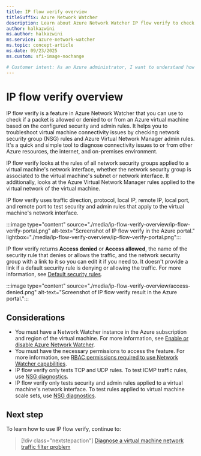 ```yaml
---
title: IP flow verify overview
titleSuffix: Azure Network Watcher
description: Learn about Azure Network Watcher IP flow verify to check if traffic is allowed or denied to and from your Azure virtual machines (VMs).
author: halkazwini
ms.author: halkazwini
ms.service: azure-network-watcher
ms.topic: concept-article
ms.date: 09/23/2025
ms.custom: sfi-image-nochange

# Customer intent: As an Azure administrator, I want to understand how to use IP flow verify, so that I can troubleshoot and confirm if network traffic is allowed or denied for my virtual machines based on security rules.
---
```


# IP flow verify overview

IP flow verify is a feature in Azure Network Watcher that you can use to check if a packet is allowed or denied to or from an Azure virtual machine based on the configured security and admin rules. It helps you to troubleshoot virtual machine connectivity issues by checking network security group (NSG) rules and Azure Virtual Network Manager admin rules. It's a quick and simple tool to diagnose connectivity issues to or from other Azure resources, the internet, and on-premises environment.

IP flow verify looks at the rules of all network security groups applied to a virtual machine's network interface, whether the network security group is associated to the virtual machine's subnet or network interface. It additionally, looks at the Azure Virtual Network Manager rules applied to the virtual network of the virtual machine.

IP flow verify uses traffic direction, protocol, local IP, remote IP, local port, and remote port to test security and admin rules that apply to the virtual machine's network interface.

:::image type="content" source="./media/ip-flow-verify-overview/ip-flow-verify-portal.png" alt-text="Screenshot of IP flow verify in the Azure portal." lightbox="./media/ip-flow-verify-overview/ip-flow-verify-portal.png":::

IP flow verify returns **Access denied** or **Access allowed**, the name of the security rule that denies or allows the traffic, and the network security group with a link to it so you can edit it if you need to. It doesn't provide a link if a default security rule is denying or allowing the traffic. For more information, see [Default security rules](../virtual-network/network-security-groups-overview.md?toc=/azure/network-watcher/toc.json#default-security-rules).

:::image type="content" source="./media/ip-flow-verify-overview/access-denied.png" alt-text="Screenshot of IP flow verify result in the Azure portal.":::

## Considerations

- You must have a Network Watcher instance in the Azure subscription and region of the virtual machine. For more information, see [Enable or disable Azure Network Watcher](network-watcher-create.md).
- You must have the necessary permissions to access the feature. For more information, see [RBAC permissions required to use Network Watcher capabilities](required-rbac-permissions.md).
- IP flow verify only tests TCP and UDP rules. To test ICMP traffic rules, use [NSG diagnostics](nsg-diagnostics-overview.md).
- IP flow verify only tests security and admin rules applied to a virtual machine's network interface. To test rules applied to virtual machine scale sets, use [NSG diagnostics](nsg-diagnostics-overview.md).

## Next step

To learn how to use IP flow verify, continue to:

> [!div class="nextstepaction"]
> [Diagnose a virtual machine network traffic filter problem](diagnose-vm-network-traffic-filtering-problem.md)
